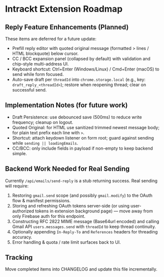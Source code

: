 # Intrackt Extension Roadmap

## Reply Feature Enhancements (Planned)
These items are deferred for a future update:
- Prefill reply editor with quoted original message (formatted > lines / HTML blockquote) below cursor.
- CC / BCC expansion panel (collapsed by default) with validation and chip-style multi-address UI.
- Keyboard shortcut: Ctrl+Enter (Windows/Linux) / Cmd+Enter (macOS) to send while form focused.
- Auto-save draft per `threadId` into `chrome.storage.local` (e.g., key: `draft_reply_<threadId>`); restore when reopening thread; clear on successful send.

## Implementation Notes (for future work)
- Draft Persistence: use debounced save (500ms) to reduce write frequency; cleanup on logout.
- Quoted Original: for HTML use sanitized trimmed newest message body; for plain text prefix each line with `>`.
- Shortcut: attach keydown listener on form root; guard against sending while `sending || loadingEmails`.
- CC/BCC: only include fields in payload if non-empty to keep backend simple.

## Backend Work Needed for Real Sending
Currently `/api/emails/send-reply` is a stub returning success. Real sending will require:
1. Restoring `gmail.send` scope (and possibly `gmail.modify`) to the OAuth flow & manifest permissions.
2. Storing and refreshing OAuth tokens server-side (or using user-authorized tokens in extension background page) — move away from only Firebase auth for this endpoint.
3. Constructing RFC 2822 MIME message (Base64url encoded) and calling Gmail API `users.messages.send` with `threadId` to keep thread continuity.
4. Optionally appending `In-Reply-To` and `References` headers for threading accuracy.
5. Error handling & quota / rate limit surfaces back to UI.

## Tracking
Move completed items into CHANGELOG and update this file incrementally.

